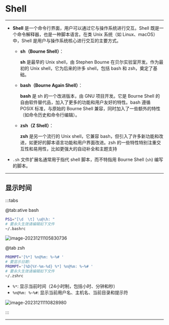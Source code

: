 # Shell



---

- **Shell** 是一个命令行界面，用户可以通过它与操作系统进行交互。Shell 既是一个命令解释器，也是一种脚本语言。在类 Unix 系统（如 Linux、macOS）中，Shell 是用户与操作系统核心进行交互的主要方式。

  - **sh（Bourne Shell）**：

    **sh** 是最早的 Unix shell，由 Stephen Bourne 在贝尔实验室开发。作为最初的 Unix shell，它为后来的许多 shell，包括 bash 和 zsh，奠定了基础。

  - **bash（Bourne Again Shell）**：

    **bash** 是 sh 的一个改进版本，由 GNU 项目开发。它是 Bourne Shell 的自由软件替代品，加入了更多的功能和用户友好的特性。bash 遵循 POSIX 标准，与原始的 Bourne Shell 兼容，同时加入了一些额外的特性（如命令历史和命令行编辑）。

  - **zsh（Z Shell）**：

    **zsh** 是另一个流行的 Unix shell，它兼容 bash，但引入了许多新功能和改进，如更好的脚本语言功能和用户界面改进。zsh 的一些特性特别注重交互性和易用性，比如更强大的自动补全和主题支持

- `.sh` 文件扩展名通常用于指代 shell 脚本，而不特指用 Bourne Shell (`sh`) 编写的脚本。

---

## 显示时间

:::tabs

@tab:ative bash

```bash
PS1="[\d  \t] \u@\h: "
# 要永久生效请编辑如下文件
~/.bashrc
```

![image-20231211105830736](http://cdn.ayusummer233.top/DailyNotes/202312111059839.png)

@tab zsh

```bash
PROMPT='[%*] %n@%m: %~%# '
# 要显示日期:
PROMPT='[%D{%Y-%m-%d} %*] %n@%m: %~%# '
# 要永久生效请编辑如下文件
~/.zshrc
```
- `%*`: 显示当前时间（24小时制，包括小时、分钟和秒）
- `%n@%m: %~%#`: 显示当前用户名、主机名、当前目录和提示符

![image-20231211110828980](http://cdn.ayusummer233.top/DailyNotes/202312111108063.png)

:::

---

